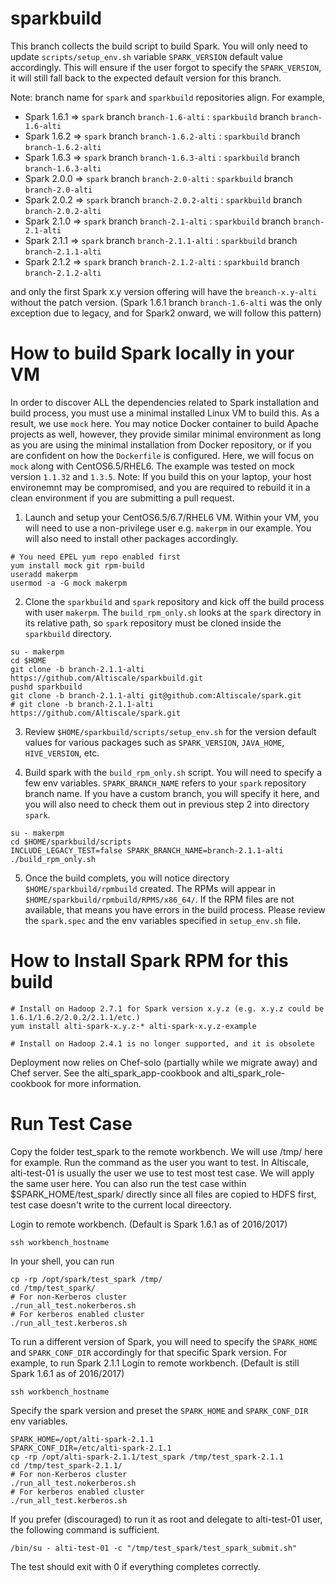 sparkbuild
==========

This branch collects the build script to build Spark.
You will only need to update `scripts/setup_env.sh` variable `SPARK_VERSION` default value accordingly.
This will ensure if the user forgot to specify the `SPARK_VERSION`, it will still fall back to the
expected default version for this branch.

Note: branch name for `spark` and `sparkbuild` repositories align. For example,

* Spark 1.6.1 => `spark` branch `branch-1.6-alti` : `sparkbuild` branch `branch-1.6-alti`
* Spark 1.6.2 => `spark` branch `branch-1.6.2-alti` : `sparkbuild` branch `branch-1.6.2-alti`
* Spark 1.6.3 => `spark` branch `branch-1.6.3-alti` : `sparkbuild` branch `branch-1.6.3-alti`
* Spark 2.0.0 => `spark` branch `branch-2.0-alti` : `sparkbuild` branch `branch-2.0-alti`
* Spark 2.0.2 => `spark` branch `branch-2.0.2-alti` : `sparkbuild` branch `branch-2.0.2-alti`
* Spark 2.1.0 => `spark` branch `branch-2.1-alti` : `sparkbuild` branch `branch-2.1-alti`
* Spark 2.1.1 => `spark` branch `branch-2.1.1-alti` : `sparkbuild` branch `branch-2.1.1-alti`
* Spark 2.1.2 => `spark` branch `branch-2.1.2-alti` : `sparkbuild` branch `branch-2.1.2-alti`

and only the first Spark x.y version offering will have the `breanch-x.y-alti` without the patch version.
(Spark 1.6.1 branch `branch-1.6-alti` was the only exception due to legacy, and for Spark2 onward, we will follow this pattern)

How to build Spark locally in your VM
==========

In order to discover ALL the dependencies related to Spark installation and build process,
you must use a minimal installed Linux VM to build this. As a result, we use `mock` here.
You may notice Docker container to build Apache projects as well, however, they provide similar minimal
environment as long as you are using the minimal installation from Docker repository, or if you are confident
on how the `Dockerfile` is configured. 
Here, we will focus on `mock` along with CentOS6.5/RHEL6. The example was tested on mock version `1.1.32` and `1.3.5`.
Note: If you build this on your laptop, your host environemnt may be compromised, and you are required to
rebuild it in a clean environment if you are submitting a pull request.

1. Launch and setup your CentOS6.5/6.7/RHEL6 VM. Within your VM, you will need to use a non-privilege user
e.g. `makerpm` in our example. You will also need to install other packages accordingly.

```
# You need EPEL yum repo enabled first
yum install mock git rpm-build
useradd makerpm
usermod -a -G mock makerpm
```

2. Clone the `sparkbuild` and `spark` repository and kick off the build process with user `makerpm`.
The `build_rpm_only.sh` looks at the `spark` directory in its relative path, so `spark` repository  must be
cloned inside the `sparkbuild` directory.

```
su - makerpm
cd $HOME
git clone -b branch-2.1.1-alti https://github.com/Altiscale/sparkbuild.git
pushd sparkbuild
git clone -b branch-2.1.1-alti git@github.com:Altiscale/spark.git
# git clone -b branch-2.1.1-alti https://github.com/Altiscale/spark.git
```

3. Review `$HOME/sparkbuild/scripts/setup_env.sh` for the version default values for various packages 
such as `SPARK_VERSION`, `JAVA_HOME`, `HIVE_VERSION`, etc.

4. Build spark with the `build_rpm_only.sh` script. You will need to specify a few env variables.
`SPARK_BRANCH_NAME` refers to your `spark` repository branch name. If you have a custom branch, you will specify
it here, and you will also need to check them out in previous step 2 into directory `spark`.

```
su - makerpm
cd $HOME/sparkbuild/scripts
INCLUDE_LEGACY_TEST=false SPARK_BRANCH_NAME=branch-2.1.1-alti ./build_rpm_only.sh
```

5. Once the build complets, you will notice directory `$HOME/sparkbuild/rpmbuild` created. The RPMs will appear in
`$HOME/sparkbuild/rpmbuild/RPMS/x86_64/`. If the RPM files are not available, that means you have errors in the build
process. Please review the `spark.spec` and the env variables specified in `setup_env.sh` file.


How to Install Spark RPM for this build
==========
```
# Install on Hadoop 2.7.1 for Spark version x.y.z (e.g. x.y.z could be 1.6.1/1.6.2/2.0.2/2.1.1/etc.)
yum install alti-spark-x.y.z-* alti-spark-x.y.z-example

# Install on Hadoop 2.4.1 is no longer supported, and it is obsolete
```

Deployment now relies on Chef-solo (partially while we migrate away) and Chef server. 
See the alti_spark_app-cookbook and alti_spark_role-cookbook for more information.

Run Test Case
==========
Copy the folder test_spark to the remote workbench. We will use /tmp/ here for example.
Run the command as the user you want to test. In Altiscale, alti-test-01 is usually
the user we use to test most test case. We will apply the same user here. You can also
run the test case within $SPARK_HOME/test_spark/ directly since all files are copied to 
HDFS first, test case doesn't write to the current local direectory.

Login to remote workbench. (Default is Spark 1.6.1 as of 2016/2017)
```
ssh workbench_hostname
```

In your shell, you can run
```
cp -rp /opt/spark/test_spark /tmp/
cd /tmp/test_spark/
# For non-Kerberos cluster
./run_all_test.nokerberos.sh
# For kerberos enabled cluster
./run_all_test.kerberos.sh
```

To run a different version of Spark, you will need to specify the `SPARK_HOME` and `SPARK_CONF_DIR`
accordingly for that specific Spark version. For example, to run Spark 2.1.1
Login to remote workbench. (Default is still Spark 1.6.1 as of 2016/2017)
```
ssh workbench_hostname
```
Specify the spark version and preset the `SPARK_HOME` and `SPARK_CONF_DIR` env variables.
```
SPARK_HOME=/opt/alti-spark-2.1.1
SPARK_CONF_DIR=/etc/alti-spark-2.1.1
cp -rp /opt/alti-spark-2.1.1/test_spark /tmp/test_spark-2.1.1
cd /tmp/test_spark-2.1.1/
# For non-Kerberos cluster
./run_all_test.nokerberos.sh
# For kerberos enabled cluster
./run_all_test.kerberos.sh
```

If you prefer (discouraged) to run it as root and delegate to alti-test-01 user, the following
command is sufficient.
```
/bin/su - alti-test-01 -c "/tmp/test_spark/test_spark_submit.sh"
```

The test should exit with 0 if everything completes correctly.

